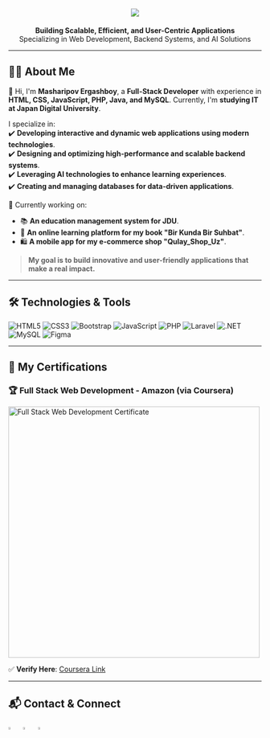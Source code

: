 <h1 align="center">
<a href="https://git.io/typing-svg">
    <img src="https://readme-typing-svg.herokuapp.com/?lines=Hello,+There!+%F0%9F%91%8B;This+I'm+Ergashboy+Masharipov....;Nice+to+meet+you!;Merhaba!+%F0%9F%91%8B;Ben+Masharipov+Ergashboy;Tan%C4%B1%C5%9Ft%C4%B1%C4%9F%C4%B1ma+memnun+oldum!;こんにちは!+%F0%9F%91%8B;Ergashboy+と+申します...;お会い+できて+嬉しいです!&center=true&size=30">
</a>
</h1>

<p align="center">
  <strong>Building Scalable, Efficient, and User-Centric Applications</strong><br>
  Specializing in Web Development, Backend Systems, and AI Solutions
</p>

---

## 👨‍💻 About Me

👋 Hi, I'm **Masharipov Ergashboy**, a **Full-Stack Developer** with experience in **HTML, CSS, JavaScript, PHP, Java, and MySQL**. Currently, I'm **studying IT at Japan Digital University**.  

I specialize in:  
✔️ **Developing interactive and dynamic web applications using modern technologies**.  
✔️ **Designing and optimizing high-performance and scalable backend systems**.  
✔️ **Leveraging AI technologies to enhance learning experiences**.  
✔️ **Creating and managing databases for data-driven applications**.  

🚀 Currently working on:  
- 📚 **An education management system for JDU**.  
- 📖 **An online learning platform for my book "Bir Kunda Bir Suhbat"**.  
- 🛍️ **A mobile app for my e-commerce shop "Qulay_Shop_Uz"**.  

> **My goal is to build innovative and user-friendly applications that make a real impact.**  

---

## 🛠️ Technologies & Tools

![HTML5](https://img.shields.io/badge/HTML5-E34F26?style=for-the-badge&logo=html5&logoColor=white)
![CSS3](https://img.shields.io/badge/CSS3-1572B6?style=for-the-badge&logo=css3&logoColor=white)
![Bootstrap](https://img.shields.io/badge/Bootstrap-563D7C?style=for-the-badge&logo=bootstrap&logoColor=white)
![JavaScript](https://img.shields.io/badge/JavaScript-323330?style=for-the-badge&logo=javascript&logoColor=F7DF1E)
![PHP](https://img.shields.io/badge/PHP-777BB4?style=for-the-badge&logo=php&logoColor=white)
![Laravel](https://img.shields.io/badge/Laravel-FF2D20?style=for-the-badge&logo=laravel&logoColor=white)
![.NET](https://img.shields.io/badge/.NET-512BD4?style=for-the-badge&logo=dotnet&logoColor=white)
![MySQL](https://img.shields.io/badge/MySQL-005C84?style=for-the-badge&logo=mysql&logoColor=white)
![Figma](https://img.shields.io/badge/Figma-F24E1E?style=for-the-badge&logo=figma&logoColor=white)

---

## 📜 My Certifications  

### 🏆 Full Stack Web Development - Amazon (via Coursera)  
[<img src="certificates/fullstack_cert.jpg" alt="Full Stack Web Development Certificate" width="500px">](https://coursera.org/verify/U6B07QP2GA10)

✅ **Verify Here**: [Coursera Link](https://coursera.org/verify/U6B07QP2GA10)  

---

## 📬 Contact & Connect  

 [<img src="https://img.icons8.com/color/48/000000/linkedin.png" width="3.5%"/>](www.linkedin.com/in/ergashboy-masharipov-b356a72b3)  &nbsp; [<img src="https://img.icons8.com/fluent/48/000000/instagram-new.png" width="3.5%"/>](https://www.instagram.com/iam_masharipov/)  &nbsp; <a href="mailto:ergashmasharipov88@gmail.com"> <img src="https://img.icons8.com/fluent/48/000000/gmail.png" width="3.5%"/>  
